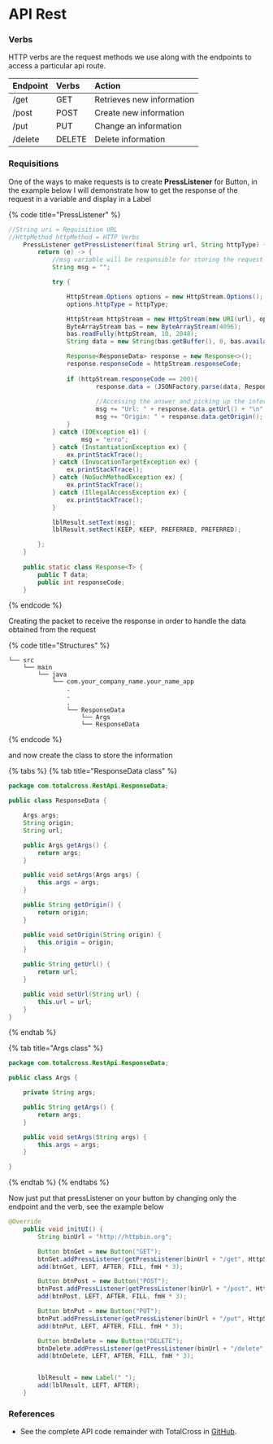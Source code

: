 # API Rest

### Verbs

HTTP verbs are the request methods we use along with the endpoints to access a particular api route.

| Endpoint | Verbs | Action |
| :--- | :--- | :--- |
| /get | GET | Retrieves new information |
| /post | POST | Create new information |
| /put | PUT | Change an information |
| /delete | DELETE | Delete information |

### Requisitions

One of the ways to make requests is to create **PressListener** for Button, in the example below I will demonstrate how to get the response of the request in a variable and display in a Label

{% code title="PressListener" %}
```java
//String uri = Requisition URL
//HttpMethod httpMethod = HTTP Verbs
    PressListener getPressListener(final String url, String httpType) {
        return (e) -> {
            //msg variable will be responsible for storing the request response
            String msg = "";

            try {

                HttpStream.Options options = new HttpStream.Options();
                options.httpType = httpType;

                HttpStream httpStream = new HttpStream(new URI(url), options);
                ByteArrayStream bas = new ByteArrayStream(4096);
                bas.readFully(httpStream, 10, 2048);
                String data = new String(bas.getBuffer(), 0, bas.available());

                Response<ResponseData> response = new Response<>();
                response.responseCode = httpStream.responseCode;
                
                if (httpStream.responseCode == 200){
                        response.data = (JSONFactory.parse(data, ResponseData.class));
                        
                        //Accessing the answer and picking up the information.
                        msg += "Url: " + response.data.getUrl() + "\n";
                        msg += "Origin: " + response.data.getOrigin();
                }
            } catch (IOException e1) {
                    msg = "erro";
            } catch (InstantiationException ex) {
                ex.printStackTrace();
            } catch (InvocationTargetException ex) {
                ex.printStackTrace();
            } catch (NoSuchMethodException ex) {
                ex.printStackTrace();
            } catch (IllegalAccessException ex) {
                ex.printStackTrace();
            }

            lblResult.setText(msg);
            lblResult.setRect(KEEP, KEEP, PREFERRED, PREFERRED);

        };
    }
    
    public static class Response<T> {
        public T data;
        public int responseCode;
    }

```
{% endcode %}

Creating the packet to receive the response in order to handle the data obtained from the request

{% code title="Structures" %}
```text
└── src
    └── main
        └── java
            └── com.your_company_name.your_name_app
                .
                .
                .
                └── ResponseData
                    └── Args
                    └── ResponseData
```
{% endcode %}

and now create the class to store the information

{% tabs %}
{% tab title="ResponseData class" %}
```java
package com.totalcross.RestApi.ResponseData;

public class ResponseData {

    Args args;
    String origin;
    String url;

    public Args getArgs() {
        return args;
    }

    public void setArgs(Args args) {
        this.args = args;
    }

    public String getOrigin() {
        return origin;
    }

    public void setOrigin(String origin) {
        this.origin = origin;
    }

    public String getUrl() {
        return url;
    }

    public void setUrl(String url) {
        this.url = url;
    }
}


```
{% endtab %}

{% tab title="Args class" %}
```java
package com.totalcross.RestApi.ResponseData;

public class Args {

    private String args;

    public String getArgs() {
        return args;
    }

    public void setArgs(String args) {
        this.args = args;
    }

}


```
{% endtab %}
{% endtabs %}

Now just put that pressListener on your button by changing only the endpoint and the verb, see the example below

```java
@Override
    public void initUI() {
        String binUrl = "http://httpbin.org";

        Button btnGet = new Button("GET");
        btnGet.addPressListener(getPressListener(binUrl + "/get", HttpStream.GET));
        add(btnGet, LEFT, AFTER, FILL, fmH * 3);

        Button btnPost = new Button("POST");
        btnPost.addPressListener(getPressListener(binUrl + "/post", HttpStream.POST));
        add(btnPost, LEFT, AFTER, FILL, fmH * 3);

        Button btnPut = new Button("PUT");
        btnPut.addPressListener(getPressListener(binUrl + "/put", HttpStream.PUT));
        add(btnPut, LEFT, AFTER, FILL, fmH * 3);

        Button btnDelete = new Button("DELETE");
        btnDelete.addPressListener(getPressListener(binUrl + "/delete", HttpStream.DELETE));
        add(btnDelete, LEFT, AFTER, FILL, fmH * 3);


        lblResult = new Label(" ");
        add(lblResult, LEFT, AFTER);
    }
```

### References 

* See the complete API code remainder with TotalCross in [GitHub](https://github.com/TotalCross/ApiSample).

